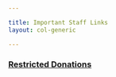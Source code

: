```yaml
---

title: Important Staff Links
layout: col-generic

---
```


### [Restricted Donations](https://dashboard.stripe.com/search?query=is%3Apayment%20metadata%3Arestricted%3DTrue)